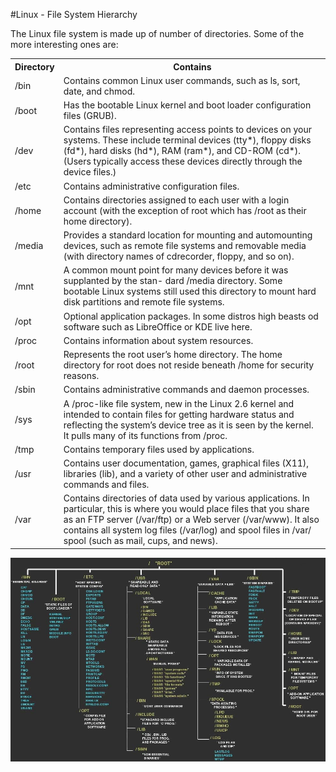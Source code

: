 #Linux - File System Hierarchy

The Linux file system is made up of number of directories. Some of the more interesting ones are:

<table>
<tr>
<th>Directory</th>
<th>Contains</th>
</tr>

<tr>
<td>/bin</td>
<td>Contains common Linux user commands, such as ls, sort, date, and chmod.</td>
</tr>

<tr>
<td>/boot</td>
<td>Has the bootable Linux kernel and boot loader configuration files (GRUB).</td>
</tr>

<tr>
<td>/dev</td>
<td>Contains files representing access points to devices on your systems. These
include terminal devices (tty*), floppy disks (fd*), hard disks (hd*), RAM (ram*), and
CD-ROM (cd*). (Users typically access these devices directly through the device files.)</td>
</tr>

<tr>
<td>/etc</td>
<td>Contains administrative configuration files.</td>
</tr>

<tr>
<td>/home</td>
<td>Contains directories assigned to each user with a login account (with the
exception of root which has /root as their home directory).</td>
</tr>

<tr>
<td>/media</td>
<td>Provides a standard location for mounting and automounting devices, such
as remote file systems and removable media (with directory names of cdrecorder,
floppy, and so on).</td>
</tr>

<tr>
<td>/mnt</td>
<td>A common mount point for many devices before it was supplanted by the stan-
dard /media directory. Some bootable Linux systems still used this directory to mount
hard disk partitions and remote file systems.</td>
</tr>

<tr>
<td>/opt</td>
<td>Optional application packages. In some distros high beasts od software such as LibreOffice or KDE live here.</td>
</tr>

<tr>
<td>/proc</td>
<td>Contains information about system resources.</td>
</tr>

<tr>
<td>/root</td>
<td>Represents the root user’s home directory. The home directory for root does
not reside beneath /home for security reasons.</td>
</tr>

<tr>
<td>/sbin</td>
<td>Contains administrative commands and daemon processes.</td>
</tr>

<tr>
<td>/sys</td>
<td>A /proc-like file system, new in the Linux 2.6 kernel and intended to contain
files for getting hardware status and reflecting the system’s device tree as it is seen by the
kernel. It pulls many of its functions from /proc.</td>
</tr>

<tr>
<td>/tmp</td>
<td>Contains temporary files used by applications.</td>
</tr>

<tr>
<td>/usr</td>
<td>Contains user documentation, games, graphical files (X11), libraries (lib), and a
variety of other user and administrative commands and files.</td>
</tr>

<tr>
<td>/var</td>
<td>Contains directories of data used by various applications. In particular, this is
where you would place files that you share as an FTP server (/var/ftp) or a Web server
(/var/www). It also contains all system log files (/var/log) and spool files in /var/
spool (such as mail, cups, and news).</td>
</tr>

</table>


![file_system](../photo/file_system.jpg)




